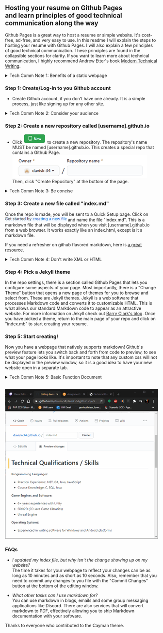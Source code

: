 ## Hosting your resume on Github Pages <br/> and learn principles of good technical communication along the way

Github Pages is a great way to host a resume or simple website. It's cost-free, ad-free, and very easy to use. In this readme I will explain the steps to hosting your resume with Github Pages. I will also explain a few principles of good technical communication.  These principles are found in the collapsible sections for clarity. If you want to learn more about technical communication, I highly recommend Andrew Etter's book [Modern Technical Writing](https://www.amazon.ca/Modern-Technical-Writing-Introduction-Documentation-ebook/dp/B01A2QL9SS).

<details>
  <summary>Tech Comm Note 1: Benefits of a static webpage</summary>
  
*Andrew Etter is a big advocate for storing technical documents (like resumes) on static websites. This allows the document to be easily updated and prevents readers from ever seeing an out-dated version of the document. For example, if you have a new job to add to your resume, just update the webpage. Every job you have applied to will automatically have access to you up-to-date resume.*
</details>

### Step 1: Create/Log-in to you Github account
- Create Github account, if you don't have one already. It is a simple process, just like signing up for any other site.

<details>
  <summary>Tech Comm Note 2: Consider your audience</summary>
  
 *As you think about the document you are about to write, consider the audience. This is the most important step, as it will define what you can assume the reader will already know. This is very relevent to a resume. If you are applying for a comp sci job, you can assume the hiring manager will know technical lingo, allowing you omit basic explanations and keep your resume concise.*
</details>

### Step 2: Create a new repository called [username].github.io
- Click !["New"](images/new.png) to create a new repository.
The repository's name MUST be named [username].github.io.
This creates a special repo that contains a Github Page.<br/>
!["New"](images/repoName.gif)<br/>
Then, click "Create Repository" at the bottom of the page.

<details>
  <summary>Tech Comm Note 3: Be concise</summary>
  
 *Reading technical writing is a chore. And as such, people tend to skim the text, spending as little time with it as possible. For this reason, it is important to be clear, to-the-point and prevent including superfluous information. Use tables, headings, and list to construct an easy-to-read document. If possible, your headings should give the reader all they need to know to continue on to the next step.*
</details>


### Step 3: Create a new file called "index.md"
Once the repo is made, you will be sent to a Quick Setup page. Click on !["Creating a new file"](images/creatingANewFile.png) and name the file "index.md". This is a markdown file that will be displayed when you visit [username].github.io from a web browser. It works exactly like an index.html, except is it a markdown file.

If you need a refresher on github flavored markdown, here is [a great resource](https://github.com/adam-p/markdown-here/wiki/Markdown-Cheatsheet).

<details>
  <summary>Tech Comm Note 4: Don't write XML or HTML</summary>
  
 *Use a simple markup language like Markdown to expedite the creation process. These tools were specifically create to allow us to avoid writing native XML or HTML. They allow us to focus more on the content and less on the technical act of creating a webpage.*
</details>

### Step 4: Pick a Jekyll theme
In the repo settings, there is a section called Github Pages that lets you configure some aspects of your page. Most importantly, there is a "Change Theme" button that opens a new page of themes for you to browse and select from. These are Jekyll themes. Jekyll is a web software that processes Markdown code and converts it to customizable HTML.  This is what allows our standard Markdown code to appear as an attractive website.  For more information on Jekyll check out [Barry Clark's blog](https://www.smashingmagazine.com/2014/08/build-blog-jekyll-github-pages/). Once you have picked a theme, return to the main page of your repo and click on "index.mb" to start creating your resume.

### Step 5: Start creating!
Now you have a webpage that natively supports markdown! Github's preview feature lets you switch back and forth from code to preview, to see what your page looks like. It's important to note that any custom css will not be displayed in the preview window, so it is a good idea to have your new website open in a separate tab.

<details>
  <summary>Tech Comm Note 5: Basic Function Document</summary>
  
 *The idea of a Basic Functional Document (BFD) is one that explains just enough to get the job done. A BFD will answer the following questions:*

- What is the product?
- Why would anyone want it?
- Does it have dependencies?
- Where can I get it?
- How do I install it?
- How do I complete a simple task?
</details>

<br/>

![](images/demo.gif)

### FAQs

- *I updated my index file, but why isn't the change showing up on my website?*<br/>
The time it takes for your webpage to reflect your changes can be as long as 10 minutes and as short as 10 seconds. Also, remember that you need to commit any changes to you file with the "Commit Changes" button at the bottom of the editing window.

- *What other tasks can I use markdown for?*<br/>
You can use markdown in blogs, emails and some group messaging applications like Discord. There are also services that will convert markdown to PDF, effectively allowing you to ship Markdown documentation with your software.

Thanks to everyone who contributed to the Cayman theme.
